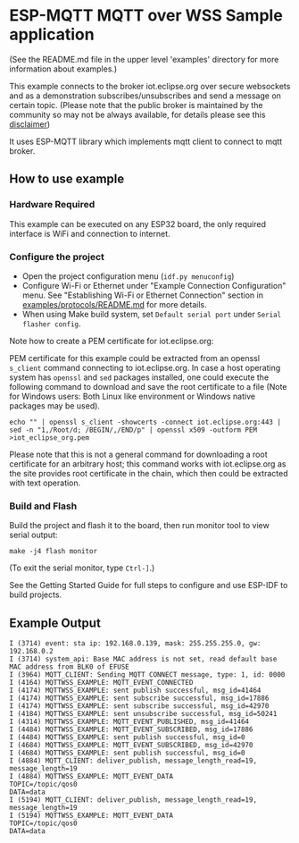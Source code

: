# ESP-MQTT MQTT over WSS Sample application
(See the README.md file in the upper level 'examples' directory for more information about examples.)

This example connects to the broker iot.eclipse.org over secure websockets and as a demonstration subscribes/unsubscribes and send a message on certain topic.
(Please note that the public broker is maintained by the community so may not be always available, for details please see this [disclaimer](https://iot.eclipse.org/getting-started/#sandboxes))

It uses ESP-MQTT library which implements mqtt client to connect to mqtt broker.

## How to use example

### Hardware Required

This example can be executed on any ESP32 board, the only required interface is WiFi and connection to internet.

### Configure the project

* Open the project configuration menu (`idf.py menuconfig`)
* Configure Wi-Fi or Ethernet under "Example Connection Configuration" menu. See "Establishing Wi-Fi or Ethernet Connection" section in [examples/protocols/README.md](../../README.md) for more details.
* When using Make build system, set `Default serial port` under `Serial flasher config`.

Note how to create a PEM certificate for iot.eclipse.org:

PEM certificate for this example could be extracted from an openssl `s_client` command connecting to iot.eclipse.org.
In case a host operating system has `openssl` and `sed` packages installed, one could execute the following command to download and save the root certificate to a file (Note for Windows users: Both Linux like environment or Windows native packages may be used).
```
echo "" | openssl s_client -showcerts -connect iot.eclipse.org:443 | sed -n "1,/Root/d; /BEGIN/,/END/p" | openssl x509 -outform PEM >iot_eclipse_org.pem
```
Please note that this is not a general command for downloading a root certificate for an arbitrary host;
this command works with iot.eclipse.org as the site provides root certificate in the chain, which then could be extracted
with text operation.

### Build and Flash

Build the project and flash it to the board, then run monitor tool to view serial output:

```
make -j4 flash monitor
```

(To exit the serial monitor, type ``Ctrl-]``.)

See the Getting Started Guide for full steps to configure and use ESP-IDF to build projects.

## Example Output

```
I (3714) event: sta ip: 192.168.0.139, mask: 255.255.255.0, gw: 192.168.0.2
I (3714) system_api: Base MAC address is not set, read default base MAC address from BLK0 of EFUSE
I (3964) MQTT_CLIENT: Sending MQTT CONNECT message, type: 1, id: 0000
I (4164) MQTTWSS_EXAMPLE: MQTT_EVENT_CONNECTED
I (4174) MQTTWSS_EXAMPLE: sent publish successful, msg_id=41464
I (4174) MQTTWSS_EXAMPLE: sent subscribe successful, msg_id=17886
I (4174) MQTTWSS_EXAMPLE: sent subscribe successful, msg_id=42970
I (4184) MQTTWSS_EXAMPLE: sent unsubscribe successful, msg_id=50241
I (4314) MQTTWSS_EXAMPLE: MQTT_EVENT_PUBLISHED, msg_id=41464
I (4484) MQTTWSS_EXAMPLE: MQTT_EVENT_SUBSCRIBED, msg_id=17886
I (4484) MQTTWSS_EXAMPLE: sent publish successful, msg_id=0
I (4684) MQTTWSS_EXAMPLE: MQTT_EVENT_SUBSCRIBED, msg_id=42970
I (4684) MQTTWSS_EXAMPLE: sent publish successful, msg_id=0
I (4884) MQTT_CLIENT: deliver_publish, message_length_read=19, message_length=19
I (4884) MQTTWSS_EXAMPLE: MQTT_EVENT_DATA
TOPIC=/topic/qos0
DATA=data
I (5194) MQTT_CLIENT: deliver_publish, message_length_read=19, message_length=19
I (5194) MQTTWSS_EXAMPLE: MQTT_EVENT_DATA
TOPIC=/topic/qos0
DATA=data
```



